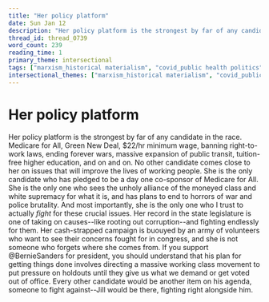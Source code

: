 ```yaml
---
title: "Her policy platform"
date: Sun Jan 12
description: "Her policy platform is the strongest by far of any candidate in the race."
thread_id: thread_0739
word_count: 239
reading_time: 1
primary_theme: intersectional
tags: ["marxism_historical materialism", "covid_public health politics", "organizational theory"]
intersectional_themes: ["marxism_historical materialism", "covid_public health politics", "organizational theory"]
---
```


# Her policy platform

Her policy platform is the strongest by far of any candidate in the race. Medicare for All, Green New Deal, $22/hr minimum wage, banning right-to-work laws, ending forever wars, massive expansion of public transit, tuition-free higher education, and on and on. No other candidate comes close to her on issues that will improve the lives of working people. She is the only candidate who has pledged to be a day one co-sponsor of Medicare for All. She is the only one who sees the unholy alliance of the moneyed class and white supremacy for what it is, and has plans to end to horrors of war and police brutality. And most importantly, she is the only one who I trust to actually *fight* for these crucial issues. Her record in the state legislature is one of taking on causes--like rooting out corruption--and fighting endlessly for them. Her cash-strapped campaign is buouyed by an army of volunteers who want to see their concerns fought for in congress, and she is not someone who forgets where she comes from. If you support @BernieSanders for president, you should understand that his plan for getting things done involves directing a massive working class movement to put pressure on holdouts until they give us what we demand or get voted out of office. Every other candidate would be another item on his agenda, someone to fight against--Jill would be there, fighting right alongside him.